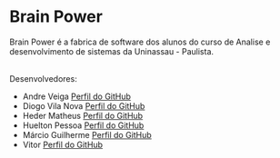 # Brain Power
Brain Power é a fabrica de software dos alunos do curso de Analise e desenvolvimento de sistemas da Uninassau - Paulista.
  
  <br>
  <span>Desenvolvedores:</span>
  <ul>
  <li>Andre Veiga <a href="#">Perfil do GitHub</a></li>
  <li>Diogo Vila Nova <a href="#">Perfil do GitHub</a></li>
  <li>Heder Matheus <a href="https://github.com/Hederblz">Perfil do GitHub</a></li>
  <li>Huelton Pessoa <a href="https://github.com/hueltonjtpessoa">Perfil do GitHub</a></li>
  <li>Márcio Guilherme <a href="https://github.com/marciogui12">Perfil do GitHub</a></li>
  <li>Vitor <a href="#">Perfil do GitHub</a></li>
  </ul>

